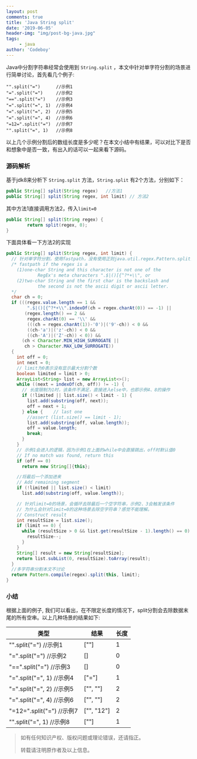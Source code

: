 ```yaml
---
layout: post
comments: true
title: 'Java String split'
date: '2019-06-05'
header-img: "img/post-bg-java.jpg"
tags:
     - java
author: 'Codeboy'
---
```


Java中分割字符串经常会使用到 `String.split` ，本文中针对单字符分割的场景进行简单讨论，首先看几个例子:

```nohighlight
"".split("=")      //示例1
"=".split("=")     //示例2
"==".split("=")    //示例3
"=".split("=", 1)  //示例4
"=".split("=", 2)  //示例5
"=".split("=", 4)  //示例6
"=12=".split("=")  //示例7
"".split("=", 1)   //示例8
```

以上几个示例分割后的数组长度是多少呢？在本文小结中有结果，可以对比下是否和想象中是否一致，有出入的话可以一起来看下源码。

### 源码解析

基于jdk8来分析下 `String.split` 方法，`String.split`  有2个方法，分别如下：

```java
public String[] split(String regex)   //方法1
public String[] split(String regex, int limit) // 方法2
```

其中方法1直接调用方法2，传入`limit=0`

```java
public String[] split(String regex) {
        return split(regex, 0);
}
```

下面具体看一下方法2的实现

```java
public String[] split(String regex, int limit) {
  // 针对单字符分割，使用fastpath，没有使用正则java.util.regex.Pattern.split方法
  /* fastpath if the regex is a
    (1)one-char String and this character is not one of the
            RegEx's meta characters ".$|()[{^?*+\\", or
    (2)two-char String and the first char is the backslash and
            the second is not the ascii digit or ascii letter.
  */
  char ch = 0;
  if (((regex.value.length == 1 &&
        ".$|()[{^?*+\\".indexOf(ch = regex.charAt(0)) == -1) ||
       (regex.length() == 2 &&
        regex.charAt(0) == '\\' &&
        (((ch = regex.charAt(1))-'0')|('9'-ch)) < 0 &&
        ((ch-'a')|('z'-ch)) < 0 &&
        ((ch-'A')|('Z'-ch)) < 0)) &&
      (ch < Character.MIN_HIGH_SURROGATE ||
       ch > Character.MAX_LOW_SURROGATE))
  {
    int off = 0;
    int next = 0;
    // limit为0表示没有显示最大分割个数
    boolean limited = limit > 0;
    ArrayList<String> list = new ArrayList<>();
    while ((next = indexOf(ch, off)) != -1) {
      // 长度限制为1时，该条件不满足，直接进入else中，也即示例4、8的操作
      if (!limited || list.size() < limit - 1) {
        list.add(substring(off, next));
        off = next + 1;
      } else {    // last one
        //assert (list.size() == limit - 1);
        list.add(substring(off, value.length));
        off = value.length;
        break;
      }
    }
    // 示例1会进入的逻辑，因为示例1在上面的while中会直接跳出，off时默认值0
    // If no match was found, return this
    if (off == 0)
      return new String[]{this};

    //将最后一个添加进来
    // Add remaining segment
    if (!limited || list.size() < limit)
      list.add(substring(off, value.length));

    // 针对limit=0的场景，会循环去除最后一个空字符串，示例2、3会触发该条件
    // 为什么会针对limit=0的这种场景去除空字符串？感觉不能理解。
    // Construct result
    int resultSize = list.size();
    if (limit == 0) {
      while (resultSize > 0 && list.get(resultSize - 1).length() == 0) {
        resultSize--;
      }
    }
    String[] result = new String[resultSize];
    return list.subList(0, resultSize).toArray(result);
  }
  //多字符串分割本文不讨论
  return Pattern.compile(regex).split(this, limit);
}
```



### 小结

根据上面的例子, 我们可以看出，在不限定长度的情况下，split分割会去除数据末尾的所有空串。以上几种场景的结果如下:

| 类型                       | 结果       | 长度 |
| -------------------------- | ---------- | ---- |
| "".split("=")  //示例1     | [""]       | 1    |
| "=".split("=")  //示例2    | []         | 0    |
| "==".split("=")  //示例3   | []         | 0    |
| "=".split("=", 1)  //示例4 | ["="]      | 1    |
| "=".split("=", 2)  //示例5 | ["", ""]   | 2    |
| "=".split("=", 4)  //示例6 | ["", ""]   | 2    |
| "=12=".split("=")  //示例7 | ["", "12"] | 2    |
| "".split("=", 1)  //示例8  | [""]       | 1    |


> 如有任何知识产权、版权问题或理论错误，还请指正。
>
> 转载请注明原作者及以上信息。
